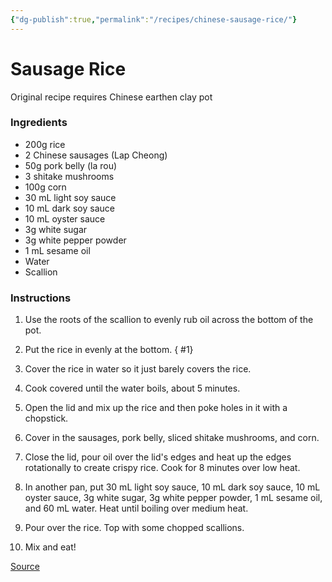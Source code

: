```yaml
---
{"dg-publish":true,"permalink":"/recipes/chinese-sausage-rice/"}
---
```


# Sausage Rice
Original recipe requires Chinese earthen clay pot
### Ingredients
- 200g rice
- 2 Chinese sausages (Lap Cheong)
- 50g pork belly (la rou)
- 3 shitake mushrooms
- 100g corn
- 30 mL light soy sauce
- 10 mL dark soy sauce
- 10 mL oyster sauce
- 3g white sugar
- 3g white pepper powder
- 1 mL sesame oil
- Water
- Scallion
### Instructions
1. Use the roots of the scallion to evenly rub oil across the bottom of the pot. 
2. Put the rice in evenly at the bottom.
{ #1}

3. Cover the rice in water so it just barely covers the rice. 
4. Cook covered until the water boils, about 5 minutes. 
5. Open the lid and mix up the rice and then poke holes in it with a chopstick. 
6. Cover in the sausages, pork belly, sliced shitake mushrooms, and corn. 
7. Close the lid, pour oil over the lid's edges and heat up the edges rotationally to create crispy rice. Cook for 8 minutes over low heat. 
8. In another pan, put 30 mL light soy sauce, 10 mL dark soy sauce, 10 mL oyster sauce, 3g white sugar, 3g white pepper powder, 1 mL sesame oil, and 60 mL water. Heat until boiling over medium heat. 
9. Pour over the rice. Top with some chopped scallions. 
10. Mix and eat! 

[Source](https://www.instagram.com/reel/C5VfEW-SZ5h/?utm_source=ig_web_copy_link&igsh=MzRlODBiNWFlZA==) 

[^1]: Unsure if the rice is cooked or uncooked. 